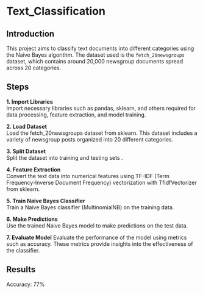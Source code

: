 # Text_Classification

## Introduction
This project aims to classify text documents into different categories using the Naive Bayes algorithm. The dataset used is the `fetch_20newsgroups` dataset, which contains around 20,000 newsgroup documents spread across 20 categories.  

## Steps
**1. Import Libraries**  
Import necessary libraries such as pandas, sklearn, and others required for data processing, feature extraction, and model training.  

**2. Load Dataset**  
Load the fetch_20newsgroups dataset from sklearn. This dataset includes a variety of newsgroup posts organized into 20 different categories.  

**3. Split Dataset**  
Split the dataset into training and testing sets .  

**4. Feature Extraction**  
Convert the text data into numerical features using TF-IDF (Term Frequency-Inverse Document Frequency) vectorization with TfidfVectorizer from sklearn.  

**5. Train Naive Bayes Classifier**  
Train a Naive Bayes classifier (MultinomialNB) on the training data.  

**6. Make Predictions**  
Use the trained Naive Bayes model to make predictions on the test data.  

**7. Evaluate Model**
Evaluate the performance of the model using metrics such as accuracy. These metrics provide insights into the effectiveness of the classifier.  

## Results
Accuracy: 77%
